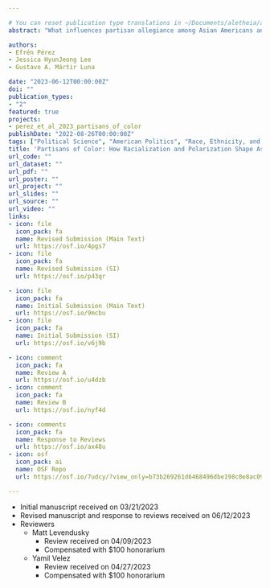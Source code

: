 ```yaml
---

# You can reset publication type translations in ~/Documents/aletheia/aletheia/themes/github.com/wowchemy/wowchemy-hugo-modules/wowchemy/v5/i18n/en.yaml
abstract: "What influences partisan allegiance among Asian Americans and Latinos? These fast-growing demographics are heavily populated by immigrants who were raised outside the U.S., which limits *parental socialization* as the primary mechanism behind their partisan identities. We argue that contemporary Asian and Latino partisanship is shaped by two systemic forces: racialization and polarization. Asian and Latino adults regularly navigate the straits between their *racial* and *American* identities—two categories, sorted along partisan lines, that shape their sense of belonging in the U.S. We hypothesize that Asian and Latino adults generally prioritize their *racial* or *national* identity, which affects their intensity of identification as Democrats or Republicans. Leveraging major Asian and Latino surveys since 2006 (N=20,327), we uncover wide heterogeneity in identity prioritization, with 27% of Asian and Latino adults privileging their *American* identity over their *racial* one. Moreover, greater prioritization of one’s *racial* (versus *national*) identity is significantly associated with Democratic (versus Republican) allegiance (meta-analyzed *d*~.30). These patterns also emerge at an automatic level via Implicit Association Tests (IATs). Across two experiments (N=2,920) we then isolate one possible mechanism: Asian and Latino adults who feel their prioritized identity is overlooked signal their preferred attachment through their partisan allegiance."

authors:
- Efrén Pérez
- Jessica HyunJeong Lee
- Gustavo A. Mártir Luna

date: "2023-06-12T00:00:00Z"
doi: ""
publication_types:
- "2"
featured: true
projects:
- perez_et_al_2023_partisans_of_color
publishDate: "2022-08-26T00:00:00Z"
tags: ["Political Science", "American Politics", "Race, Ethnicity, and Politics"]
title: 'Partisans of Color: How Racialization and Polarization Shape Asian American and Latino Party ID'
url_code: ""
url_dataset: ""
url_pdf: ""
url_poster: ""
url_project: ""
url_slides: ""
url_source: ""
url_video: ""
links:
- icon: file
  icon_pack: fa
  name: Revised Submission (Main Text)
  url: https://osf.io/4pgs7
- icon: file
  icon_pack: fa
  name: Revised Submission (SI)
  url: https://osf.io/p43qr

- icon: file
  icon_pack: fa
  name: Initial Submission (Main Text)
  url: https://osf.io/9mcbu
- icon: file
  icon_pack: fa
  name: Initial Submission (SI)
  url: https://osf.io/v6j9b

- icon: comment
  icon_pack: fa
  name: Review A
  url: https://osf.io/u4dzb
- icon: comment
  icon_pack: fa
  name: Review B
  url: https://osf.io/nyf4d

- icon: comments
  icon_pack: fa
  name: Response to Reviews
  url: https://osf.io/ax48u
- icon: osf
  icon_pack: ai
  name: OSF Repo
  url: https://osf.io/7udcy/?view_only=b73b269261d6468496dbe198c0e8ac09

---
```

* Initial manuscript received on 03/21/2023
* Revised manuscript and response to reviews received on 06/12/2023
* Reviewers
    * Matt Levendusky
        * Review received on 04/09/2023
        * Compensated with $100 honorarium
    * Yamil Velez
        * Review received on 04/27/2023
        * Compensated with $100 honorarium
